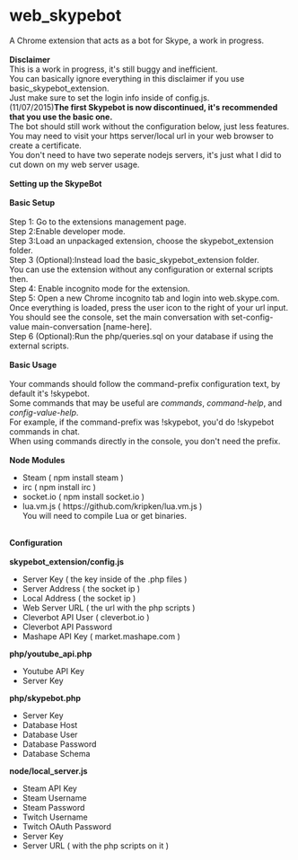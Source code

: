 # web_skypebot
A Chrome extension that acts as a bot for Skype, a work in progress.</br></br>
<b>Disclaimer</b></br>
This is a work in progress, it's still buggy and inefficient.
</br>
You can basically ignore everything in this disclaimer if you use basic_skypebot_extension.</br>
Just make sure to set the login info inside of config.js. </br>
(11/07/2015)<b>The first Skypebot is now discontinued, it's recommended that you use the basic one.</b>
</br>
The bot should still work without the configuration below, just less features.</br>
You may need to visit your https server/local url in your web browser to create a certificate.
</br>
You don't need to have two seperate nodejs servers, it's just what I did to cut down on my web server usage.
</br>
</br>
<b>Setting up the SkypeBot</b></br>
</br>
<b>Basic Setup</b></br></br>
Step 1: Go to the extensions management page.</br>
Step 2:Enable developer mode.</br>
Step 3:Load an unpackaged extension, choose the skypebot_extension folder.</br>
Step 3 (Optional):Instead load the basic_skypebot_extension folder.</br>
You can use the extension without any configuration or external scripts then.</br>
Step 4: Enable incognito mode for the extension.</br>
Step 5: Open a new Chrome incognito tab and login into web.skype.com.</br>
Once everything is loaded, press the user icon to the right of your url input.</br>
You should see the console, set the main conversation with set-config-value main-conversation [name-here].</br>
Step 6 (Optional):Run the php/queries.sql on your database if using the external scripts.</br>
</br>
<b>Basic Usage</b></br></br>
Your commands should follow the command-prefix configuration text, by default it's !skypebot.</br>
Some commands that may be useful are <i>commands</i>, <i>command-help</i>, and <i>config-value-help</i>.</br>
For example, if the command-prefix was !skypebot, you'd do !skypebot commands in chat.</br>
When using commands directly in the console, you don't need the prefix.</br>
</br>
<b>Node Modules</b></br>
<ul>
    <li>Steam ( npm install steam )</li>
    <li>irc ( npm install irc )</li>
    <li>socket.io ( npm install socket.io )</li>
    <li>lua.vm.js ( https://github.com/kripken/lua.vm.js )</br>You will need to compile Lua or get binaries.</li>
</ul>
</br>
<b>Configuration</b></br>
</br>
<b>skypebot_extension/config.js</b></br>
<ul>
    <li>Server Key ( the key inside of the .php files )</li>
    <li>Server Address ( the socket ip )</li>
    <li>Local Address ( the socket ip )</li>
    <li>Web Server URL ( the url with the php scripts )</li>
    <li>Cleverbot API User ( cleverbot.io )</li>
    <li>Cleverbot API Password</li>
    <li>Mashape API Key ( market.mashape.com )</li>
</ul>
<b>php/youtube_api.php</b></br>
<ul>
    <li>Youtube API Key</li>
    <li>Server Key</li>
</ul>
<b>php/skypebot.php</b></br>
<ul>
    <li>Server Key</li>
    <li>Database Host</li>
    <li>Database User</li>
    <li>Database Password</li>
    <li>Database Schema</li>
</ul>
<b>node/local_server.js</b></br>
<ul>
    <li>Steam API Key</li>
    <li>Steam Username</li>
    <li>Steam Password</li>
    <li>Twitch Username</li>
    <li>Twitch OAuth Password</li>
    <li>Server Key</li>
    <li>Server URL ( with the php scripts on it )</li>
</ul>

